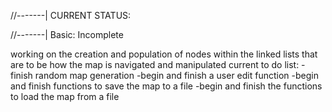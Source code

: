 //-------|  CURRENT STATUS:

//-------|  Basic:     Incomplete

working on the creation and population of nodes within the linked lists that are to be how the map is navigated and manipulated
current to do list:
-finish random map generation
-begin and finish a user edit function
-begin and finish functions to save the map to a file
-begin and finish the functions to load the map from a file
